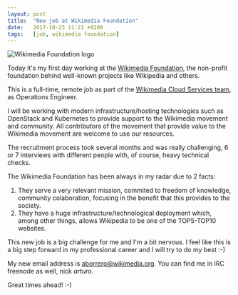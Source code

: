 ```yaml
---
layout: post
title:  "New job at Wikimedia Foundation"
date:   2017-10-23 11:21 +0200
tags:	[job, wikimedia foundation]
---
```


![Wikimedia Foundation logo][logo]

Today it's my first day working at the [Wikimedia Foundation][wmf], the
non-profit foundation behind well-known projects like Wikipedia and others.

This is a full-time, remote job as part of the
[Wikimedia Cloud Services team][wcs], as Operations Engineer.

<!--more-->

I will be working with modern infrastructure/hosting technologies such as
OpenStack and Kubernetes to provide support to the Wikimedia movement and
community. All contributors of the movement that provide value to the
Wikimedia movement are welcome to use our resources.

The recruitment process took several months and was really challenging, 6 or
7 interviews with different people with, of course, heavy technical checks.

The Wikimedia Foundation has been always in my radar due to 2 facts:

1. They serve a very relevant mission, commited to freedom of knowledge,
community colaboration, focusing in the benefit that this provides to the
society.
2. They have a huge infrastructure/technological deployment which, among other
things, allows Wikipedia to be one of the TOP5-TOP10 websites.

This new job is a big challenge for me and I'm a bit nervous. I feel like this
is a big step forward in my professional career and I will try to do my
best :-)

My new email address is [aborrero@wikimedia.org](mailto:aborrero@wikimedia.org).
You can find me in IRC freenode as well, nick _arturo_.

Great times ahead! :-)

[logo]:		{{site.url}}/assets/wmf-logo.png
[wmf]:		https://wikimediafoundation.org
[wcs]:		https://www.mediawiki.org/wiki/Wikimedia_Cloud_Services_team
[hangout]:	{{site.url}}/2017/09/12/google-hangout-buster-testing.html
[openssl]:	https://tracker.debian.org/pkg/openssl
